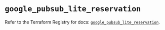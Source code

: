 # `google_pubsub_lite_reservation`

Refer to the Terraform Registry for docs: [`google_pubsub_lite_reservation`](https://registry.terraform.io/providers/hashicorp/google-beta/5.40.0/docs/resources/google_pubsub_lite_reservation).
